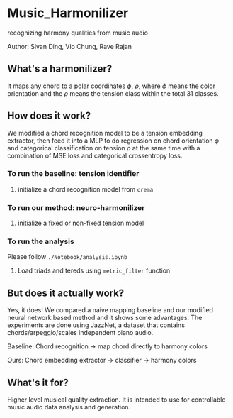 # Music_Harmonilizer
recognizing harmony qualities from music audio

Author: Sivan Ding, Vio Chung, Rave Rajan

## What's a harmonilizer?
It maps any chord to a polar coordinates $\phi$, $\rho$, where $\phi$ means the color orientation and the $\rho$ means the tension class within the total 31 classes.

## How does it work?
We modified a chord recognition model to be a tension embedding extractor, then feed it into a MLP to do regression on chord 
orientation $\phi$ and categorical classification on tension $\rho$ at the same time with a combination of 
MSE loss and categorical crossentropy loss.

### To run the baseline: tension identifier
1. initialize a chord recognition model from `crema`

### To run our method: neuro-harmonilizer
1. initialize a fixed or non-fixed tension model

### To run the analysis
Please follow `./Notebook/analysis.ipynb`
1. Load triads and tereds using `metric_filter` function

## But does it actually work?
Yes, it does! We compared a naive mapping baseline and our modified neural network based method and it shows some advantages.
The experiments are done using JazzNet, a dataset that contains chords/arpeggio/scales independent piano audio. 

Baseline: Chord recognition -> map chord directly to harmony colors

Ours: Chord embedding extractor -> classifier -> harmony colors

## What's it for?
Higher level musical quality extraction. It is intended to use for controllable music audio data analysis and generation.

